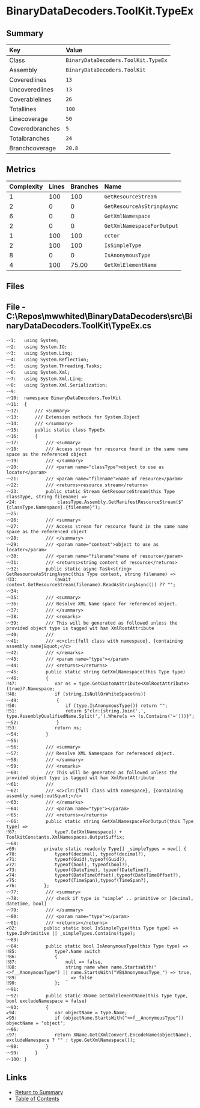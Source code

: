 ﻿# BinaryDataDecoders.ToolKit.TypeEx

## Summary

| Key             | Value                               |
| :-------------- | :---------------------------------- |
| Class           | `BinaryDataDecoders.ToolKit.TypeEx` |
| Assembly        | `BinaryDataDecoders.ToolKit`        |
| Coveredlines    | `13`                                |
| Uncoveredlines  | `13`                                |
| Coverablelines  | `26`                                |
| Totallines      | `100`                               |
| Linecoverage    | `50`                                |
| Coveredbranches | `5`                                 |
| Totalbranches   | `24`                                |
| Branchcoverage  | `20.8`                              |

## Metrics

| Complexity | Lines | Branches | Name                       |
| :--------- | :---- | :------- | :------------------------- |
| 1          | 100   | 100      | `GetResourceStream`        |
| 2          | 0     | 0        | `GetResourceAsStringAsync` |
| 6          | 0     | 0        | `GetXmlNamespace`          |
| 2          | 0     | 0        | `GetXmlNamespaceForOutput` |
| 1          | 100   | 100      | `cctor`                    |
| 2          | 100   | 100      | `IsSimpleType`             |
| 8          | 0     | 0        | `IsAnonymousType`          |
| 4          | 100   | 75.00    | `GetXmlElementName`        |

## Files

## File - C:\Repos\mwwhited\BinaryDataDecoders\src\BinaryDataDecoders.ToolKit\TypeEx.cs

```CSharp
〰1:   using System;
〰2:   using System.IO;
〰3:   using System.Linq;
〰4:   using System.Reflection;
〰5:   using System.Threading.Tasks;
〰6:   using System.Xml;
〰7:   using System.Xml.Linq;
〰8:   using System.Xml.Serialization;
〰9:   
〰10:  namespace BinaryDataDecoders.ToolKit
〰11:  {
〰12:      /// <summary>
〰13:      /// Extension methods for System.Object
〰14:      /// </summary>
〰15:      public static class TypeEx
〰16:      {
〰17:          /// <summary>
〰18:          /// Access stream for resource found in the same name space as the referenced object
〰19:          /// </summary>
〰20:          /// <param name="classType">object to use as locater</param>
〰21:          /// <param name="filename">name of resource</param>
〰22:          /// <returns>resource stream</returns>
〰23:          public static Stream GetResourceStream(this Type classType, string filename) =>
✔24:               classType.Assembly.GetManifestResourceStream($"{classType.Namespace}.{filename}");
〰25:  
〰26:          /// <summary>
〰27:          /// Access stream for resource found in the same name space as the referenced object
〰28:          /// </summary>
〰29:          /// <param name="context">object to use as locater</param>
〰30:          /// <param name="filename">name of resource</param>
〰31:          /// <returns>string content of resource</returns>
〰32:          public static async Task<string> GetResourceAsStringAsync(this Type context, string filename) =>
‼33:              (await context.GetResourceStream(filename).ReadAsStringAsync()) ?? "";
〰34:  
〰35:          /// <summary>
〰36:          /// Resolve XML Name space for referenced object.
〰37:          /// </summary>
〰38:          /// <remarks>
〰39:          /// This will be generated as followed unless the provided object type is tagged wit han XmlRootAttribute
〰40:          ///
〰41:          /// <c>clr:{full class with namespace}, {containing assembly name}&quot;</c>
〰42:          /// </remarks>
〰43:          /// <param name="type"></param>
〰44:          /// <returns></returns>
〰45:          public static string GetXmlNamespace(this Type type)
〰46:          {
‼47:              var ns = type.GetCustomAttribute<XmlRootAttribute>(true)?.Namespace;
‼48:              if (string.IsNullOrWhiteSpace(ns))
〰49:              {
‼50:                  if (type.IsAnonymousType()) return "";
‼51:                  return $"clr:{string.Join(',', type.AssemblyQualifiedName.Split(',').Where(s => !s.Contains('=')))}";
〰52:              }
‼53:              return ns;
〰54:          }
〰55:  
〰56:          /// <summary>
〰57:          /// Resolve XML Namespace for referenced object.
〰58:          /// </summary>
〰59:          /// <remarks>
〰60:          /// This will be generated as followed unless the provided object type is tagged wit han XmlRootAttribute
〰61:          ///
〰62:          /// <c>clr:{full class with namespace}, {containing assembly name}:out&quot;</c>
〰63:          /// </remarks>
〰64:          /// <param name="type"></param>
〰65:          /// <returns></returns>
〰66:          public static string GetXmlNamespaceForOutput(this Type type) =>
‼67:              type?.GetXmlNamespace() + ToolkitConstants.XmlNamespaces.OutputSuffix;
〰68:  
✔69:          private static readonly Type[] _simpleTypes = new[] {
✔70:              typeof(decimal), typeof(decimal?),
✔71:              typeof(Guid),typeof(Guid?),
✔72:              typeof(bool), typeof(bool?),
✔73:              typeof(DateTime), typeof(DateTime?),
✔74:              typeof(DateTimeOffset),typeof(DateTimeOffset?),
✔75:              typeof(TimeSpan),typeof(TimeSpan?),
✔76:          };
〰77:          /// <summary>
〰78:          /// check if type is "simple" .. primitive or [decimal, datetime, bool]
〰79:          /// </summary>
〰80:          /// <param name="type"></param>
〰81:          /// <returns></returns>
✔82:          public static bool IsSimpleType(this Type type) => type.IsPrimitive || _simpleTypes.Contains(type);
〰83:  
〰84:          public static bool IsAnonymousType(this Type type) =>
‼85:              type?.Name switch
‼86:              {
‼87:                  null => false,
‼88:                  string name when name.StartsWith("<>f__AnonymousType") || name.StartsWith("VB$AnonymousType_") => true,
‼89:                  _ => false
‼90:              };
〰91:  
〰92:          public static XName GetXmlElementName(this Type type, bool excludeNamespace = false)
〰93:          {
✔94:              var objectName = type.Name;
✔95:              if (objectName.StartsWith("<>f__AnonymousType")) objectName = "object";
〰96:  
⚠97:              return XName.Get(XmlConvert.EncodeName(objectName), excludeNamespace ? "" : type.GetXmlNamespace());
〰98:          }
〰99:      }
〰100: }
```

## Links

* [Return to Summary](Summary.md)
* [Table of Contents](../TOC.md)

